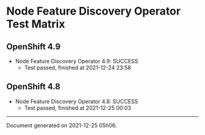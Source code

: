 
Node Feature Discovery Operator Test Matrix
===========================================

OpenShift 4.9
-------------



* Node Feature Discovery Operator 4.9: SUCCESS
  - Test passed, finished at 2021-12-24 23:58

OpenShift 4.8
-------------



* Node Feature Discovery Operator 4.8: SUCCESS
  - Test passed, finished at 2021-12-25 00:03

---
Document generated on 2021-12-25 05h06.
